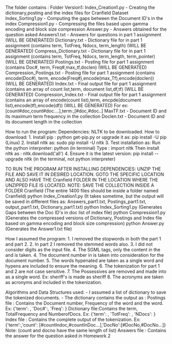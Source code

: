 The folder contains :
	Folder Version1:
	Index_Creation1.py 		- Creating the dictionary,posting and the index files for Cranfield Dataset
	Index_Sorting1.py 		- Computing the gaps between the Document ID's in the index
	Compression1.py			- Compressing the files based upon gamma encoding and block size compression
	Answer.py			- Answers obtained for the question asked
	Answers1.txt			- Answers for questions in part 1 assignment (WILL BE GENERATED)
	Dictionary.txt			- Dictionary file for in part 1 assignment (contains term, TotFreq, Ndocs, term_length)						      (WILL BE GENERATED)
	Compress_Dictionary.txt		- Dictionary file for in part 1 assignment (contains term, TotFreq, Ndocs, term_length, term_pointer)				      (WILL BE GENERATED)
	Postings.txt			- Posting file for part 1 assignment (contains Doc#, term, Freq#,max_tf,doclen)							      (WILL BE GENERATED)
	Compression_Postings.txt	- Posting file for part 1 assignment (contains encode(Doc#), term, encode(Freq#),encode(max_Tf),encode(doclen))			      (WILL BE GENERATED)
	Index.txt			- Final output file for part 1 assignment (contains an array of count list,term, document list,df,tf)				      (WILL BE GENERATED)
	Compression_Index.txt		- Final output file for part 1 assignment (contains an array of encode(count list),term, encpde(document list),encode(tf),encode(df)) (WILL BE GENERATED)
					For ex:[count#doc<l>,count#doc<k>....],term:<Term>,[#doc<l>,#doc<k>..]
	MaxTF.txt			- Document ID and its maximum term frequency in the collection
	Doclen.txt			- Document ID and its document length in the collection

How to run the program:
	Dependencies:	NLTK to be downloaded.
		How to download:
			1. Install pip : python get-pip.py
				or upgrade it as: pip install -U pip (Linux)
			2. Install nltk as: sudo pip install -U nltk
			3. Test installation as: 
				Run the python interpreter: python (in terminal)
				Type :	import nltk
				Then install nltk as : nltk.download('all')
			4. Ensure it is the latest version: pip install --upgrade nltk (in the terminal, not python interpreter)

TO RUN THE PROGRAM AFTER INSTALLING DEPENDENCIES:
	UNZIP THE FILE AND SAVE IT IN DESIRED LOCATION.
	GOTO THE SPECIFIC LOCATION AND ALSO HAVE THE Cranfield FOLDER IN THE LOCATION WHERE THE UNZIPPED FILE IS LOCATED.
	NOTE: SAVE THE COLLECTION INSIDE A FOLDER Cranfield (The entire 1400 files should be inside a folder named Cranfield)
	python Index_Creation1.py (It takes sometime, but the output will be saved in different files as: Answers_part1.txt, Postings_part1.txt, output_part1.txt, Dictionary_part1.txt)
	python Index_Sorting1.py	  (Generates Gaps between the Doc ID's in doc list of index file)
	python Compression1.py	  (Generates the compressed versions of Dictionary, Postings and Index file based on gamma encoding and block size compression)
	python Answer.py	  (Generates the Answer1.txt file)

How I assumed the program:
	1. I removed the stopwords in both the part 1 and part 2.
	2. In part 2 I removed the stemmed words also.
	3. I did not consider digits as the input file.
	4. The SGML tags, only the content in the <TEXT> and </TEXT> is taken.
	4. The document number in <DOCNO> is taken into consideration for the document number.
	5. The words hypenated are taken as a single word and hypens are included to ensure the meaning.
	6. The tokenization for part 1 and 2 are not case sensitive.
	7. The Possessives are removed and made into as a single word. Ex: sheriff's is made as sheriff
	8. The acronyms are taken as acronyms and included in the tokenization.

Algorithms and Data Structures used:
	- I assumed a list of dictionary to save the tokenized documents.
	- The dictionary contains the output as :
		Postings file : Contains the Document number, Frequency of the word and the word.
			Ex: {'term': <Term>, 'Doc#':<DocNO>, 'Freq': <count of word in document>}
		Dictionary file:Contains the term, TotalFrequency and NumberofDocs.
			Ex: {'term': <Term>, 'TotFreq': <Total frequency of word in the entire collection>, 'NDocs': <Number of documents in which the term is present in the complete collection>}
		Index file    : Contains the complete output of the tokenization.
			Ex: {'term':<Tokenized term>,'count': [#countIndoc<l>,#countInDoc<k>...],'DocNo':[#DocNo<l>,#DocNo<k>...]}
				Note: (count and docno have the same length of list)
		Answers file   : Contains the answer for the question asked in Homework 2  
